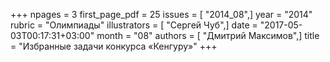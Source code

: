 +++
npages = 3
first_page_pdf = 25
issues = [ "2014_08",]
year = "2014"
rubric = "Олимпиады"
illustrators = [ "Сергей Чуб",]
date = "2017-05-03T00:17:31+03:00"
month = "08"
authors = [ "Дмитрий Максимов",]
title = "Избранные задачи конкурса «Кенгуру»"
+++
